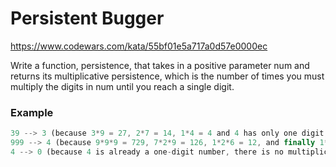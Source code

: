 # Persistent Bugger

https://www.codewars.com/kata/55bf01e5a717a0d57e0000ec

Write a function, persistence, that takes in a positive parameter num and returns its multiplicative persistence, which is the number of times you must multiply the digits in num until you reach a single digit.

### Example

```javascript
39 --> 3 (because 3*9 = 27, 2*7 = 14, 1*4 = 4 and 4 has only one digit, there are 3 multiplications)
999 --> 4 (because 9*9*9 = 729, 7*2*9 = 126, 1*2*6 = 12, and finally 1*2 = 2, there are 4 multiplications)
4 --> 0 (because 4 is already a one-digit number, there is no multiplication)
```